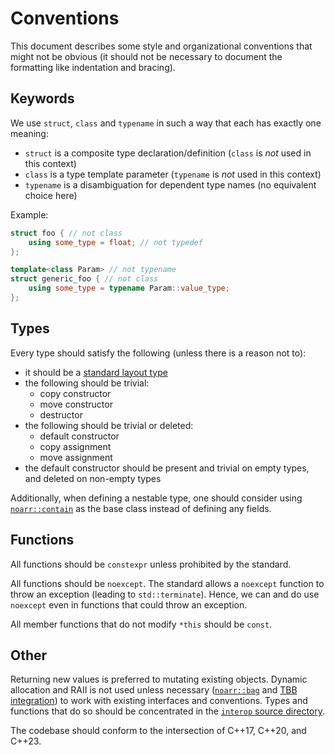 # Conventions

This document describes some style and organizational conventions that might not be obvious
(it should not be necessary to document the formatting like indentation and bracing).


## Keywords

We use `struct`, `class` and `typename` in such a way that each has exactly one meaning:

- `struct` is a composite type declaration/definition (`class` is *not* used in this context)
- `class` is a type template parameter (`typename` is *not* used in this context)
- `typename` is a disambiguation for dependent type names (no equivalent choice here)

Example:

```cpp
struct foo { // not class
	using some_type = float; // not typedef
};

template<class Param> // not typename
struct generic_foo { // not class
	using some_type = typename Param::value_type;
};
```


## Types

Every type should satisfy the following (unless there is a reason not to):

- it should be a [standard layout type](https://en.cppreference.com/w/cpp/named_req/StandardLayoutType)
- the following should be trivial:
  - copy constructor
  - move constructor
  - destructor
- the following should be trivial or deleted:
  - default constructor
  - copy assignment
  - move assignment
- the default constructor should be present and trivial on empty types, and deleted on non-empty types

Additionally, when defining a nestable type, one should consider using [`noarr::contain`](Contain.md) as the base class instead of defining any fields.


## Functions

All functions should be `constexpr` unless prohibited by the standard.

All functions should be `noexcept`.
The standard allows a `noexcept` function to throw an exception (leading to `std::terminate`).
Hence, we can and do use `noexcept` even in functions that could throw an exception.

All member functions that do not modify `*this` should be `const`.


## Other

Returning new values is preferred to mutating existing objects.
Dynamic allocation and RAII is not used unless necessary ([`noarr::bag`](../BasicUsage.md#bag) and [TBB integration](../Traverser.md#traverser-range-and-tbb-integration))
to work with existing interfaces and conventions.
Types and functions that do so should be concentrated in the [`interop` source directory](../../include/noarr/structures/interop/).

The codebase should conform to the intersection of C++17, C++20, and C++23.
